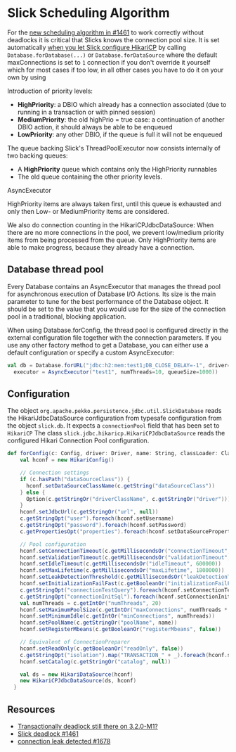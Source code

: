 

# Slick Scheduling Algorithm
For the [new scheduling algorithm in #1461](https://github.com/slick/slick/pull/1461) to work correctly without deadlocks
it is critical that Slicks knows the connection pool size. It is set automatically [when you let Slick configure HikariCP](https://github.com/szeiger/slick/commit/353a6e41f389fbe776f1c38166bbe1a3f0a3f2e0)
by calling `Database.forDatabase(...)` or `Database.forDataSource` where the default maxConnections is set to `1` connection if you don't override it yourself which
for most cases if too low, in all other cases you have to do it on your own by using

Introduction of priority levels:

- __HighPriority__: a DBIO which already has a connection associated (due to running in a transaction or with pinned session)
- __MediumPriority__: the old highPrio = true case: a continuation of another DBIO action, it should always be able to be enqueued
- __LowPriority__: any other DBIO, if the queue is full it will not be enqueued

The queue backing Slick's ThreadPoolExecutor now consists internally of two backing queues:

- A __HighPriority__ queue which contains only the HighPriority runnables
- The old queue containing the other priority levels.

AsyncExecutor

HighPriority items are always taken first, until this queue is exhausted and only then Low- or MediumPriority items are considered.

We also do connection counting in the HikariCPJdbcDataSource:
When there are no more connections in the pool, we prevent low/medium priority items from being processed from the queue.
Only HighPriority items are able to make progress, because they already have a connection.

## Database thread pool
Every Database contains an AsyncExecutor that manages the thread pool for asynchronous execution of Database I/O Actions.
Its size is the main parameter to tune for the best performance of the Database object. It should be set to the value that
you would use for the size of the connection pool in a traditional, blocking application.

When using Database.forConfig, the thread pool is configured directly in the external configuration file together with
the connection parameters. If you use any other factory method to get a Database, you can either use a default configuration
or specify a custom AsyncExecutor:

```scala
val db = Database.forURL("jdbc:h2:mem:test1;DB_CLOSE_DELAY=-1", driver="org.h2.Driver",
  executor = AsyncExecutor("test1", numThreads=10, queueSize=1000))
```

## Configuration
The object `org.apache.pekko.persistence.jdbc.util.SlickDatabase` reads the HikariJdbcDataSource configuration from typesafe
configuration from the object `slick.db`. It expects a `connectionPool` field that has been set to `HikariCP`
The class `slick.jdbc.hikaricp.HikariCPJdbcDataSource` reads the configured Hikari Connection Pool configuration.

```scala
def forConfig(c: Config, driver: Driver, name: String, classLoader: ClassLoader): HikariCPJdbcDataSource = {
    val hconf = new HikariConfig()

    // Connection settings
    if (c.hasPath("dataSourceClass")) {
      hconf.setDataSourceClassName(c.getString("dataSourceClass"))
    } else {
      Option(c.getStringOr("driverClassName", c.getStringOr("driver"))).map(hconf.setDriverClassName _)
    }
    hconf.setJdbcUrl(c.getStringOr("url", null))
    c.getStringOpt("user").foreach(hconf.setUsername)
    c.getStringOpt("password").foreach(hconf.setPassword)
    c.getPropertiesOpt("properties").foreach(hconf.setDataSourceProperties)

    // Pool configuration
    hconf.setConnectionTimeout(c.getMillisecondsOr("connectionTimeout", 1000))
    hconf.setValidationTimeout(c.getMillisecondsOr("validationTimeout", 1000))
    hconf.setIdleTimeout(c.getMillisecondsOr("idleTimeout", 600000))
    hconf.setMaxLifetime(c.getMillisecondsOr("maxLifetime", 1800000))
    hconf.setLeakDetectionThreshold(c.getMillisecondsOr("leakDetectionThreshold", 0))
    hconf.setInitializationFailFast(c.getBooleanOr("initializationFailFast", false))
    c.getStringOpt("connectionTestQuery").foreach(hconf.setConnectionTestQuery)
    c.getStringOpt("connectionInitSql").foreach(hconf.setConnectionInitSql)
    val numThreads = c.getIntOr("numThreads", 20)
    hconf.setMaximumPoolSize(c.getIntOr("maxConnections", numThreads * 5))
    hconf.setMinimumIdle(c.getIntOr("minConnections", numThreads))
    hconf.setPoolName(c.getStringOr("poolName", name))
    hconf.setRegisterMbeans(c.getBooleanOr("registerMbeans", false))

    // Equivalent of ConnectionPreparer
    hconf.setReadOnly(c.getBooleanOr("readOnly", false))
    c.getStringOpt("isolation").map("TRANSACTION_" + _).foreach(hconf.setTransactionIsolation)
    hconf.setCatalog(c.getStringOr("catalog", null))

    val ds = new HikariDataSource(hconf)
    new HikariCPJdbcDataSource(ds, hconf)
  }
```

## Resources
- [Transactionally deadlock still there on 3.2.0-M1?](https://github.com/slick/slick/issues/1614)
- [Slick deadlock #1461](https://github.com/slick/slick/pull/1461)
- [connection leak detected #1678](https://github.com/slick/slick/issues/1678)
